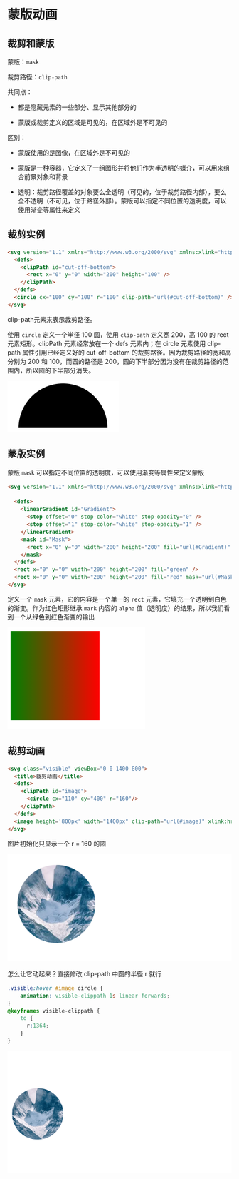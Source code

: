 # 蒙版动画

## 裁剪和蒙版

蒙版：`mask`

裁剪路径：`clip-path`

共同点：

- 都是隐藏元素的一些部分、显示其他部分的

- 蒙版或裁剪定义的区域是可见的，在区域外是不可见的

区别：

- 蒙版使用的是图像，在区域外是不可见的

- 蒙版是一种容器，它定义了一组图形并将他们作为半透明的媒介，可以用来组合前景对象和背景

- 透明：裁剪路径覆盖的对象要么全透明（可见的，位于裁剪路径内部），要么全不透明（不可见，位于路径外部）。蒙版可以指定不同位置的透明度，可以使用渐变等属性来定义

## 裁剪实例

```html
<svg version="1.1" xmlns="http://www.w3.org/2000/svg" xmlns:xlink="http://www.w3.org/1999/xlink"  width="200" height="200">
  <defs>
    <clipPath id="cut-off-bottom">
      <rect x="0" y="0" width="200" height="100" />
    </clipPath>
  </defs>
  <circle cx="100" cy="100" r="100" clip-path="url(#cut-off-bottom)" />
</svg>
```

clip-path元素来表示裁剪路径。

使用 `circle` 定义一个半径 100 圆，使用 `clip-path` 定义宽 200，高 100 的 rect 元素矩形。clipPath 元素经常放在一个 defs 元素内；在 circle 元素使用 clip-path 属性引用已经定义好的 cut-off-bottom 的裁剪路径。因为裁剪路径的宽和高分别为 200 和 100，而圆的路径是 200，圆的下半部分因为没有在裁剪路径的范围内，所以圆的下半部分消失。

![sd.png](/imgs/svg/sd.png)

## 蒙版实例

蒙版 `mask` 可以指定不同位置的透明度，可以使用渐变等属性来定义蒙版

```html
<svg version="1.1" xmlns="http://www.w3.org/2000/svg" xmlns:xlink="http://www.w3.org/1999/xlink">

  <defs>
    <linearGradient id="Gradient">
      <stop offset="0" stop-color="white" stop-opacity="0" />
      <stop offset="1" stop-color="white" stop-opacity="1" />
    </linearGradient>
    <mask id="Mask">
      <rect x="0" y="0" width="200" height="200" fill="url(#Gradient)"  />
    </mask>
  </defs>
  <rect x="0" y="0" width="200" height="200" fill="green" />
  <rect x="0" y="0" width="200" height="200" fill="red" mask="url(#Mask)" />
</svg>
```
定义一个 `mask` 元素，它的内容是一个单一的 `rect` 元素，它填充一个透明到白色的渐变。作为红色矩形继承 `mark` 内容的 `alpha` 值（透明度）的结果，所以我们看到一个从绿色到红色渐变的输出

![mask.png](/imgs/svg/mask.png)

## 裁剪动画

```html
<svg class="visible" viewBox="0 0 1400 800">
  <title>裁剪动画</title>
  <defs>
    <clipPath id="image">
      <circle cx="110" cy="400" r="160"/>
    </clipPath>
  </defs>
  <image height='800px' width="1400px" clip-path="url(#image)" xlink:href="https://gimg2.baidu.com/image_search/src=http%3A%2F%2Flmg.jj20.com%2Fup%2Fallimg%2F1113%2F052420110515%2F200524110515-1-1200.jpg&refer=http%3A%2F%2Flmg.jj20.com&app=2002&size=f9999,10000&q=a80&n=0&g=0n&fmt=auto?sec=1671869065&t=3114e0389b86821d206a3943c13e4d5e"></image>
</svg>
```
图片初始化只显示一个 r = 160 的圆

![clirce.png](/imgs/svg/clirce.png)

怎么让它动起来？直接修改 clip-path 中圆的半径 r 就行

```css
.visible:hover #image circle { 
    animation: visible-clippath 1s linear forwards; 
}
@keyframes visible-clippath {
    to {
      r:1364;
    }
}
```

![dh.gif](/imgs/svg/dh.gif)